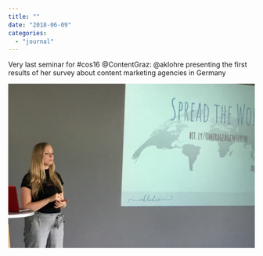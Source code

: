 ```yaml
---
title: ""
date: "2018-06-09"
categories: 
  - "journal"
---
```


Very last seminar for #cos16 @ContentGraz: @aklohre presenting the first results of her survey about content marketing agencies in Germany

![](images/621674e8ee.jpg)
